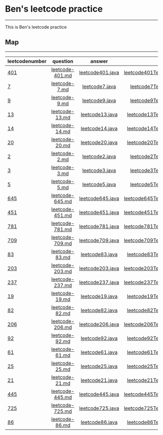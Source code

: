 # Ben's leetcode practice
*****
 This is Ben's leetcode practice

## Map
*****
leetcodenumber|question|answer|test
--------------|:------:|:----:|---:
[401](https://leetcode.com/problems/binary-watch/)|[leetcode-401.md](src/question/leetcode-401.md)|[leetcode401.java](src/main/java/leetcode401.java)|[leetcode401Test.java](src/test/java/leetcode401Test.java)
[7](https://leetcode.com/problems/reverse-integer/)|[leetcode-7.md](src/question/leetcode-7.md)|[leetcode7.java](src/main/java/leetcode7.java)|[leetcode7Test.java](src/test/java/leetcode7Test.java)
[9](https://leetcode.com/problems/palindrome-number/)|[leetcode-9.md](src/question/leetcode-9.md)|[leetcode9.java](src/main/java/leetcode9.java)|[leetcode9Test.java](src/test/java/leetcode9Test.java)
[13](https://leetcode.com/problems/roman-to-integer/)|[leetcode-13.md](src/question/leetcode-13.md)|[leetcode13.java](src/main/java/leetcode13.java)|[leetcode13Test.java](src/test/java/leetcode13Test.java)
[14](https://leetcode.com/problems/longest-common-prefix/)|[leetcode-14.md](src/question/leetcode-14.md)|[leetcode14.java](src/main/java/leetcode14.java)|[leetcode14Test.java](src/test/java/leetcode14Test.java)
[20](https://leetcode.com/problems/valid-parentheses/)|[leetcode-20.md](src/question/leetcode-20.md)|[leetcode20.java](src/main/java/leetcode20.java)|[leetcode20Test.java](src/test/java/leetcode20Test.java)
[2](https://leetcode.com/problems/add-two-numbers/)|[leetcode-2.md](src/question/leetcode-2.md)|[leetcode2.java](src/main/java/leetcode2.java)|[leetcode2Test.java](src/test/java/leetcode2Test.java)
[3](https://leetcode.com/problems/longest-substring-without-repeating-characters/)|[leetcode-3.md](src/question/leetcode-3.md)|[leetcode3.java](src/main/java/leetcode3.java)|[leetcode3Test.java](src/test/java/leetcode3Test.java)
[5](https://leetcode.com/problems/longest-palindromic-substring/)|[leetcode-5.md](src/question/leetcode-5.md)|[leetcode5.java](src/main/java/leetcode5.java)|[leetcode5Test.java](src/test/java/leetcode5Test.java)
[645](https://leetcode.com/problems/set-mismatch/)|[leetcode-645.md](src/question/leetcode-645.md)|[leetcode645.java](src/main/java/leetcode645.java)|[leetcode645Test.java](src/test/java/leetcode645Test.java)
[451](https://leetcode.com/problems/sort-characters-by-frequency/)|[leetcode-451.md](src/question/leetcode-451.md)|[leetcode451.java](src/main/java/leetcode451.java)|[leetcode451Test.java](src/test/java/leetcode451Test.java)
[781](https://leetcode.com/problems/rabbits-in-forest/)|[leetcode-781.md](src/question/leetcode-781.md)|[leetcode781.java](src/main/java/leetcode781.java)|[leetcode781Test.java](src/test/java/leetcode781Test.java)
[709](https://leetcode.com/problems/to-lower-case/)|[leetcode-709.md](src/question/leetcode-709.md)|[leetcode709.java](src/main/java/leetcode709.java)|[leetcode709Test.java](src/test/java/leetcode709Test.java)
[83](https://leetcode.com/problems/remove-duplicates-from-sorted-list/)|[leetcode-83.md](src/question/leetcode-83.md)|[leetcode83.java](src/main/java/leetcode83.java)|[leetcode83Test.java](src/test/java/leetcode83Test.java)
[203](https://leetcode.com/problems/remove-linked-list-elements/)|[leetcode-203.md](src/question/leetcode-203.md)|[leetcode203.java](src/main/java/leetcode203.java)|[leetcode203Test.java](src/test/java/leetcode203Test.java)
[237](https://leetcode.com/problems/delete-node-in-a-linked-list/)|[leetcode-237.md](src/question/leetcode-237.md)|[leetcode237.java](src/main/java/leetcode237.java)|[leetcode237Test.java](src/test/java/leetcode237Test.java)
[19](https://leetcode.com/problems/remove-nth-node-from-end-of-list/)|[leetcode-19.md](src/question/leetcode-19.md)|[leetcode19.java](src/main/java/leetcode19.java)|[leetcode19Test.java](src/test/java/leetcode19Test.java)
[82](https://leetcode.com/problems/remove-duplicates-from-sorted-list-ii/)|[leetcode-82.md](src/question/leetcode-82.md)|[leetcode82.java](src/main/java/leetcode82.java)|[leetcode82Test.java](src/test/java/leetcode82Test.java)
[206](https://leetcode.com/problems/reverse-linked-list/submissions/)|[leetcode-206.md](src/question/leetcode-206.md)|[leetcode206.java](src/main/java/leetcode206.java)|[leetcode206Test.java](src/test/java/leetcode206Test.java)
[92](https://leetcode.com/problems/reverse-linked-list-ii/)|[leetcode-92.md](src/question/leetcode-92.md)|[leetcode92.java](src/main/java/leetcode92.java)|[leetcode92Test.java](src/test/java/leetcode92Test.java)
[61](https://leetcode.com/problems/rotate-list/)|[leetcode-61.md](src/question/leetcode-61.md)|[leetcode61.java](src/main/java/leetcode61.java)|[leetcode61Test.java](src/test/java/leetcode61Test.java)
[25](https://leetcode.com/problems/reverse-nodes-in-k-group/)|[leetcode-25.md](src/question/leetcode-25.md)|[leetcode25.java](src/main/java/leetcode25.java)|[leetcode25Test.java](src/test/java/leetcode25Test.java)
[21](https://leetcode.com/problems/merge-two-sorted-lists/)|[leetcode-21.md](src/question/leetcode-21.md)|[leetcode21.java](src/main/java/leetcode21.java)|[leetcode21Test.java](src/test/java/leetcode21Test.java)
[445](https://leetcode.com/problems/add-two-numbers-ii/)|[leetcode-445.md](src/question/leetcode-445.md)|[leetcode445.java](src/main/java/leetcode445.java)|[leetcode445Test.java](src/test/java/leetcode445Test.java)
[725](https://leetcode.com/problems/split-linked-list-in-parts/)|[leetcode-725.md](src/question/leetcode-725.md)|[leetcode725.java](src/main/java/leetcode725.java)|[leetcode725Test.java](src/test/java/leetcode725Test.java)
[86](https://leetcode.com/problems/partition-list/)|[leetcode-86.md](src/question/leetcode-86.md)|[leetcode86.java](src/main/java/leetcode86.java)|[leetcode86Test.java](src/test/java/leetcode86Test.java)
